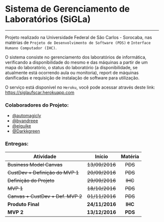 # Sistema de Gerenciamento de Laboratórios (SiGLa)
---
Projeto realizado na Universidade Federal de São Carlos - Sorocaba, nas matérias de `Projeto de Desenvolvimento de Software (PDS)` e `Interface Humano Computador (IHC)`.

O sistema consiste no gerenciamento dos laboratórios de informática, verificando a disponibilidade do mesmo e das máquinas a partir de um mapa do laboratório, o status do laboratório (a disponibilidade, se atualmente está ocorrendo aula ou monitoria), report de máquinas danificadas e requisição de instalação de software para utilização.

O serviço está disponível no `Heroku`, você pode acessar através deste link:
https://siglaufscar.herokuapp.com

### Colaboradores do Projeto:
- [@automagicly](https://github.com/automagicly)
- [@byandreee](https://github.com/byandreee)
- [@eiguike](https://github.com/eiguike)
- [@Darkkgreen](https://github.com/Darkkgreen)


### Entregas:
|Atividade							|Início      |Matéria	    |
| ----------------------------------|:----------:|:------------:|
|	~~Business Model Canvas~~			| ~~13/09/2016~~ |		~~PDS~~	|
|	~~CustDev + Definição do MVP 1~~	| ~~20/09/2016~~ |		~~PDS~~	|
|	~~Definição do Projeto~~			| ~~29/09/2016~~ |		~~IHC~~		|
|	~~MVP 1~~							| ~~18/10/2016~~ |		~~PDS~~		|
|	~~Canvas + CustDev + Def. MVP 2~~	| ~~01/11/2016~~ |		~~PDS~~		|
|	**Produto Final**					| **24/11/2016** |		**IHC**		|
|	**MVP 2**							| **13/12/2016** |		**PDS**		|
